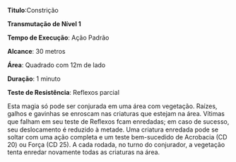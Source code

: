 **Titulo**:Constrição

**Transmutação de Nível 1**

**Tempo de Execução**: Ação Padrão

**Alcance**: 30 metros

**Área**: Quadrado com 12m de lado

**Duração**: 1 minuto

**Teste de Resistência**: Reflexos parcial

Esta magia só pode ser conjurada em uma área com vegetação. Raízes, galhos e gavinhas se enroscam nas criaturas que estejam na área. Vítimas que falham em seu teste de Reﬂexos fcam enredadas; em caso de sucesso, seu deslocamento é reduzido à metade. Uma criatura enredada pode se
soltar com uma ação completa e um teste bem-sucedido de Acrobacia (CD 20) ou Força (CD 25). A cada rodada, no turno do conjurador, a vegetação tenta enredar novamente todas as criaturas na área.
